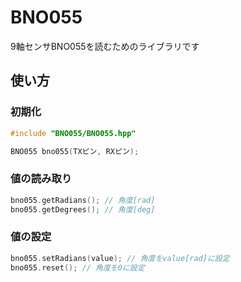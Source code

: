 # BNO055

9軸センサBNO055を読むためのライブラリです

## 使い方

### 初期化

```cpp
#include "BNO055/BNO055.hpp"

BNO055 bno055(TXピン, RXピン);
```

### 値の読み取り

```cpp
bno055.getRadians(); // 角度[rad]
bno055.getDegrees(); // 角度[deg]
```

### 値の設定

```cpp
bno055.setRadians(value); // 角度をvalue[rad]に設定
bno055.reset(); // 角度を0に設定
```
